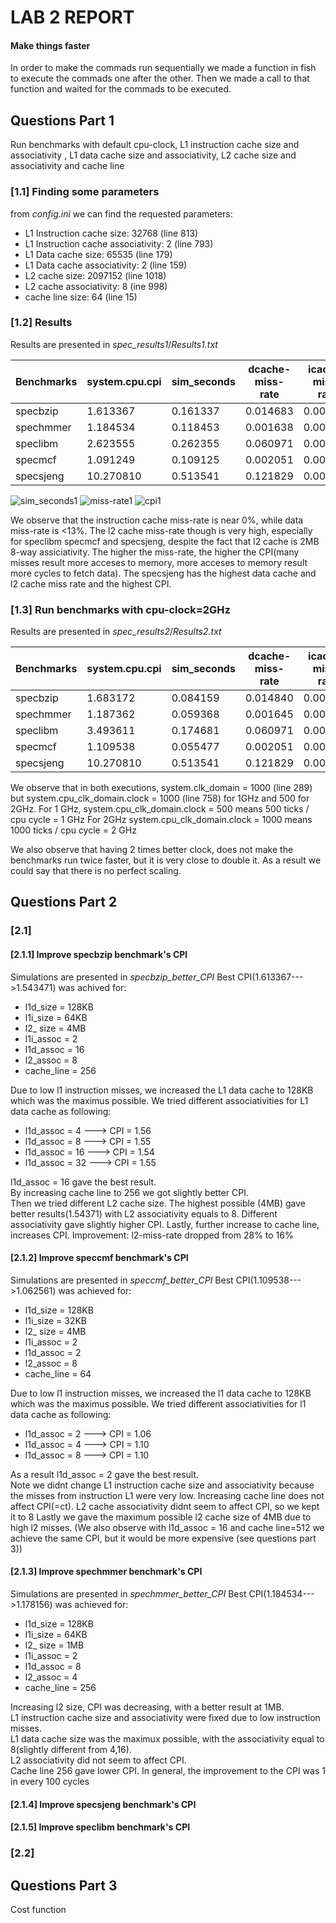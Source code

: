 # LAB 2 REPORT

#### Make things faster
In order to make the commads run sequentially we made a function in fish to execute the commads one after the other.
Then we made a call to that function and waited for the commads to be executed.

## Questions Part 1

Run benchmarks with default cpu-clock, L1 instruction cache size and associativity , L1 data cache size and associativity,
L2 cache size and associativity and cache line

### [1.1] Finding some parameters
from _config.ini_ we can find the requested parameters:
* L1 Instruction cache size: 32768 (line 813)
* L1 Instruction cache associativity: 2 (line 793)
* L1 Data cache size: 65535 (line 179)
* L1 Data cache associativity: 2 (line 159)
* L2 cache size: 2097152 (line 1018)
* L2 cache associativity: 8 (ine 998)
* cache line size: 64 (line 15)

### [1.2] Results

Results are presented in _spec_results1_/_Results1.txt_

| Benchmarks	| system.cpu.cpi |	sim_seconds | dcache-miss-rate	| icache-miss-rate	| l2-miss-rate |
| ----------- | -------------- | ------------ | ----------------- | ------------------| ------------ | 
| specbzip	| 1.613367 |	0.161337 |	0.014683	| 0.000074 |	0.281702 | 
| spechmmer	| 1.184534 | 0.118453 |	0.001638	| 0.000205	| 0.082233 | 
| speclibm	| 2.623555 | 0.262355 |	0.060971	| 0.000099	| 0.999927 | 
| specmcf		| 1.091249| 0.109125 |	0.002051	| 0.000037	| 0.724040 | 
| specsjeng	| 10.270810	| 0.513541 | 0.121829	| 0.000020	| 0.999979 | 

![sim_seconds1](https://user-images.githubusercontent.com/57758089/69497216-2804f500-0ee3-11ea-87c4-16bc7aa14705.png)
![miss-rate1](https://user-images.githubusercontent.com/57758089/69497217-289d8b80-0ee3-11ea-9c69-e76e80942de1.png)
![cpi1](https://user-images.githubusercontent.com/57758089/69497218-289d8b80-0ee3-11ea-941f-44a5df382299.png)

We observe that the instruction cache miss-rate is near 0%,  while data miss-rate is <13%. The l2 cache miss-rate though is very high, especially for speclibm specmcf and specsjeng, despite the fact that l2 cache is 2MB 8-way assiciativity. The higher the miss-rate, the higher the CPI(many misses result more acceses to memory, more acceses to memory result more cycles to fetch data). The specsjeng has the highest data cache and l2 cache miss rate and the highest CPI.

### [1.3] Run benchmarks with cpu-clock=2GHz

Results are presented in _spec_results2_/_Results2.txt_

| Benchmarks	| system.cpu.cpi |	sim_seconds | dcache-miss-rate	| icache-miss-rate	| l2-miss-rate |
| ----------- | -------------- | ------------ | ----------------- | ------------------| ------------ | 
| specbzip	| 1.683172	| 0.084159	| 0.014840	| 0.000074	| 0.281708 | 
| spechmmer	| 1.187362	| 0.059368	| 0.001645	| 0.000205	| 0.082246 | 
| speclibm	| 3.493611	| 0.174681	| 0.060971	| 0.000099	| 0.999927 | 
| specmcf		| 1.109538	| 0.055477	| 0.002051	| 0.000037	| 0.724040 | 
| specsjeng	| 10.270810	| 0.513541	| 0.121829	| 0.000020	| 0.999979 | 

We observe that in both executions, system.clk_domain = 1000 (line 289) but system.cpu_clk_domain.clock = 1000 (line 758) for 1GHz and 500 for 2GHz.
For 1 GHz,  system.cpu_clk_domain.clock = 500 means 500 ticks / cpu cycle = 1 GHz
For 2GHz  system.cpu_clk_domain.clock = 1000 means 1000 ticks / cpu cycle = 2 GHz

We also observe that having 2 times better clock, does not make the benchmarks run twice faster, but it is very close to double it. As a result we could say that there is no perfect scaling.

## Questions Part 2

### [2.1]

#### [2.1.1] Improve specbzip benchmark's CPI

Simulations are presented in _specbzip_better_CPI_
Best CPI(1.613367--->1.543471) was achived for:
* l1d_size = 128KB
* l1i_size = 64KB
* l2_ size = 4MB
* l1i_assoc = 2
* l1d_assoc = 16
* l2_assoc = 8
* cache_line = 256

Due to low l1 instruction misses, we increased the L1 data cache to 128KB which was the maximus possible. We tried different associativities for L1 data cache as following:  
* l1d_assoc = 4 ---> CPI = 1.56
* l1d_assoc = 8 ---> CPI = 1.55
* l1d_assoc = 16 ---> CPI = 1.54
* l1d_assoc = 32 ---> CPI = 1.55

l1d_assoc = 16 gave the best result.  
By increasing cache line to 256 we got slightly better CPI.  
Then we tried different L2 cache size. The highest possible (4MB) gave better results(1.54371) with L2 associativity equals to 8. Different associativity gave slightly higher CPI.
Lastly, further increase to cache line, increases CPI.
Improvement: l2-miss-rate dropped from 28% to 16%

#### [2.1.2] Improve speccmf benchmark's CPI

Simulations are presented in _speccmf_better_CPI_
Best CPI(1.109538--->1.062561) was achieved for:
* l1d_size = 128KB
* l1i_size = 32KB
* l2_ size = 4MB
* l1i_assoc = 2
* l1d_assoc = 2
* l2_assoc = 8
* cache_line = 64 

Due to low l1 instruction misses, we increased the l1 data cache to 128KB which was the maximus possible. We tried different associativities for l1 data cache as following:
* l1d_assoc = 2 ---> CPI = 1.06
* l1d_assoc = 4 ---> CPI = 1.10
* l1d_assoc = 8 ---> CPI = 1.10

As a result l1d_assoc = 2 gave the best result.  
Note we didnt change L1 instruction cache size and associativity because the misses from instruction L1 were very low.
Increasing cache line does not affect CPI(=ct).
L2 cache associativity didnt seem to affect CPI, so we kept it to 8
Lastly we gave the maximum possible l2 cache size of 4MB due to high l2 misses.
(We also observe with l1d_assoc = 16 and cache line=512 we achieve the same CPI, but it would be more expensive (see questions part 3))

#### [2.1.3] Improve spechmmer benchmark's CPI

Simulations are presented in _spechmmer_better_CPI_
Best CPI(1.184534--->1.178156) was achieved for:
* l1d_size = 128KB
* l1i_size = 64KB
* l2_ size = 1MB
* l1i_assoc = 2
* l1d_assoc = 8
* l2_assoc = 4
* cache_line = 256

Increasing l2 size, CPI was decreasing, with a better result at 1MB.  
L1 instruction cache size and associativity were fixed due to low instruction misses.  
L1 data cache size was the maximux possible, with the associativity equal to 8(slightly different from 4,16).  
L2 associativity did not seem to affect CPI.  
Cache line 256 gave lower CPI.
In general, the improvement to the CPI was 1 in every 100 cycles

#### [2.1.4] Improve specsjeng benchmark's CPI 

#### [2.1.5] Improve speclibm benchmark's CPI 

### [2.2]

## Questions Part 3

Cost function

